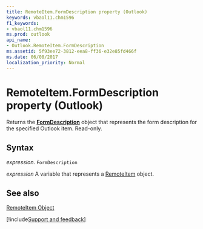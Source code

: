 ```yaml
---
title: RemoteItem.FormDescription property (Outlook)
keywords: vbaol11.chm1596
f1_keywords:
- vbaol11.chm1596
ms.prod: outlook
api_name:
- Outlook.RemoteItem.FormDescription
ms.assetid: 5f93ee72-3812-eea8-ff36-e32e85fd466f
ms.date: 06/08/2017
localization_priority: Normal
---
```



# RemoteItem.FormDescription property (Outlook)

Returns the  **[FormDescription](Outlook.FormDescription.md)** object that represents the form description for the specified Outlook item. Read-only.


## Syntax

_expression_. `FormDescription`

_expression_ A variable that represents a [RemoteItem](Outlook.RemoteItem.md) object.


## See also


[RemoteItem Object](Outlook.RemoteItem.md)

[!include[Support and feedback](~/includes/feedback-boilerplate.md)]